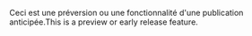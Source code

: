 <span data-ttu-id="c9b35-101">Ceci est une préversion ou une fonctionnalité d'une publication anticipée.</span><span class="sxs-lookup"><span data-stu-id="c9b35-101">This is a preview or early release feature.</span></span>